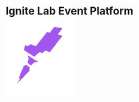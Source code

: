 <h1>Ignite Lab Event Platform<img src="https://raw.githubusercontent.com/douglasfs93/event-platform/master/src/assets/rocketSeat.png"></h1> 